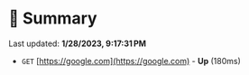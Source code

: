 # 📖 Summary
Last updated: **1/28/2023, 9:17:31 PM**

- `GET` [https://google.com](https://google.com) - **Up** (180ms)
